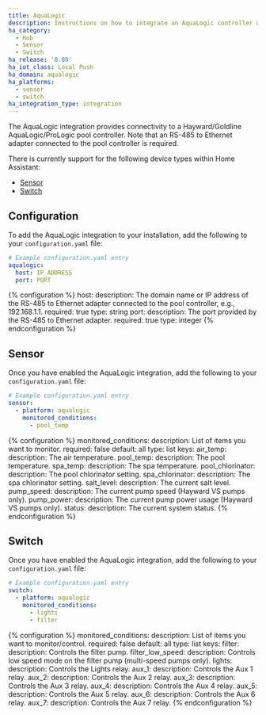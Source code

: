 ```yaml
---
title: AquaLogic
description: Instructions on how to integrate an AquaLogic controller within Home Assistant.
ha_category:
  - Hub
  - Sensor
  - Switch
ha_release: '0.80'
ha_iot_class: Local Push
ha_domain: aqualogic
ha_platforms:
  - sensor
  - switch
ha_integration_type: integration
---
```


The AquaLogic integration provides connectivity to a Hayward/Goldline AquaLogic/ProLogic pool controller. Note that an RS-485 to Ethernet adapter connected to the pool controller is required.

There is currently support for the following device types within Home Assistant:

- [Sensor](#sensor)
- [Switch](#switch)

## Configuration

To add the AquaLogic integration to your installation, add the following to your `configuration.yaml` file:

```yaml
# Example configuration.yaml entry
aqualogic:
  host: IP_ADDRESS
  port: PORT
```

{% configuration %}
host:
  description: The domain name or IP address of the RS-485 to Ethernet adapter connected to the pool controller, e.g., 192.168.1.1.
  required: true
  type: string
port:
  description: The port provided by the RS-485 to Ethernet adapter.
  required: true
  type: integer
{% endconfiguration %}

## Sensor

Once you have enabled the AquaLogic integration, add the following to your `configuration.yaml` file:

```yaml
# Example configuration.yaml entry
sensor:
  - platform: aqualogic
    monitored_conditions:
      - pool_temp
```

{% configuration %}
monitored_conditions:
  description: List of items you want to monitor.
  required: false
  default: all
  type: list
  keys:
    air_temp:
      description: The air temperature.
    pool_temp:
      description: The pool temperature.
    spa_temp:
      description: The spa temperature.
    pool_chlorinator:
      description: The pool chlorinator setting.
    spa_chlorinator:
      description: The spa chlorinator setting.
    salt_level:
      description: The current salt level.
    pump_speed:
      description: The current pump speed (Hayward VS pumps only).
    pump_power:
      description: The current pump power usage (Hayward VS pumps only).
    status:
      description: The current system status.
{% endconfiguration %}

## Switch

Once you have enabled the AquaLogic integration, add the following to your `configuration.yaml` file:

```yaml
# Example configuration.yaml entry
switch:
  - platform: aqualogic
    monitored_conditions:
      - lights
      - filter
```

{% configuration %}
monitored_conditions:
  description: List of items you want to monitor/control.
  required: false
  default: all
  type: list
  keys:
    filter:
      description: Controls the filter pump.
    filter_low_speed:
      description: Controls low speed mode on the filter pump (multi-speed pumps only).
    lights:
      description: Controls the Lights relay.
    aux_1:
      description: Controls the Aux 1 relay.
    aux_2:
      description: Controls the Aux 2 relay.
    aux_3:
      description: Controls the Aux 3 relay.
    aux_4:
      description: Controls the Aux 4 relay.
    aux_5:
      description: Controls the Aux 5 relay.
    aux_6:
      description: Controls the Aux 6 relay.
    aux_7:
      description: Controls the Aux 7 relay.
{% endconfiguration %}
